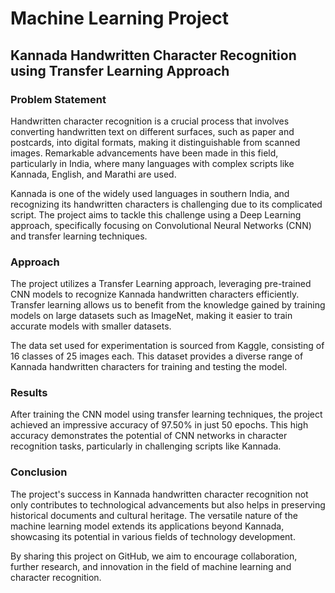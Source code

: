 # Machine Learning Project

## Kannada Handwritten Character Recognition using Transfer Learning Approach

### Problem Statement

Handwritten character recognition is a crucial process that involves converting handwritten text on different surfaces, such as paper and postcards, into digital formats, making it distinguishable from scanned images. Remarkable advancements have been made in this field, particularly in India, where many languages with complex scripts like Kannada, English, and Marathi are used.

Kannada is one of the widely used languages in southern India, and recognizing its handwritten characters is challenging due to its complicated script. The project aims to tackle this challenge using a Deep Learning approach, specifically focusing on Convolutional Neural Networks (CNN) and transfer learning techniques.

### Approach

The project utilizes a Transfer Learning approach, leveraging pre-trained CNN models to recognize Kannada handwritten characters efficiently. Transfer learning allows us to benefit from the knowledge gained by training models on large datasets such as ImageNet, making it easier to train accurate models with smaller datasets.

The data set used for experimentation is sourced from Kaggle, consisting of 16 classes of 25 images each. This dataset provides a diverse range of Kannada handwritten characters for training and testing the model.

### Results

After training the CNN model using transfer learning techniques, the project achieved an impressive accuracy of 97.50% in just 50 epochs. This high accuracy demonstrates the potential of CNN networks in character recognition tasks, particularly in challenging scripts like Kannada.

### Conclusion

The project's success in Kannada handwritten character recognition not only contributes to technological advancements but also helps in preserving historical documents and cultural heritage. The versatile nature of the machine learning model extends its applications beyond Kannada, showcasing its potential in various fields of technology development.

By sharing this project on GitHub, we aim to encourage collaboration, further research, and innovation in the field of machine learning and character recognition.

